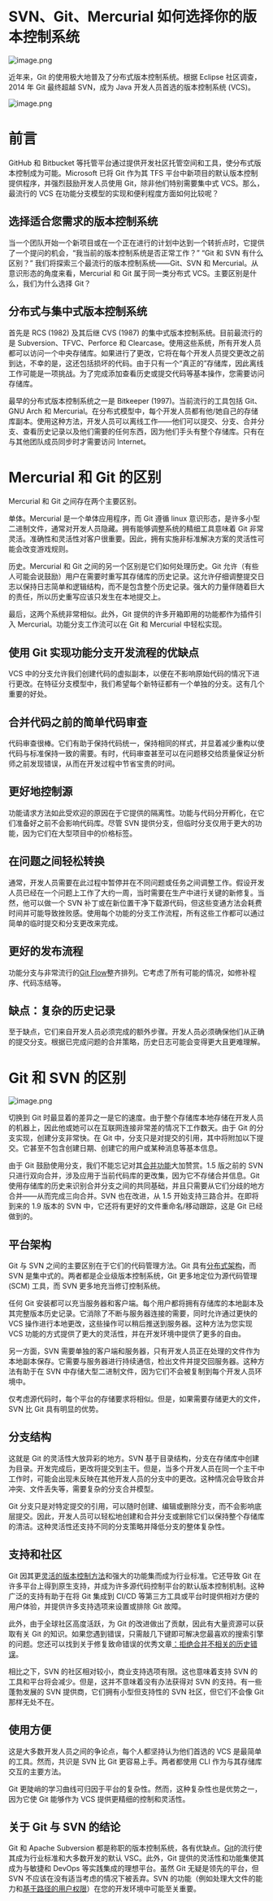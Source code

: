 # SVN、Git、Mercurial 如何选择你的版本控制系统
![image.png](https://p3-juejin.byteimg.com/tos-cn-i-k3u1fbpfcp/2c150738d00b43c89c55b9903f2a3a0b~tplv-k3u1fbpfcp-watermark.image?)

近年来，Git 的使用极大地普及了分布式版本控制系统。根据 Eclipse 社区调查，2014 年 Git 最终超越 SVN，成为 Java 开发人员首选的版本控制系统 (VCS)。

![image.png](https://p3-juejin.byteimg.com/tos-cn-i-k3u1fbpfcp/85366be04dd045db8f72a985e697e110~tplv-k3u1fbpfcp-watermark.image?)
# 前言

GitHub 和 Bitbucket 等托管平台通过提供开发社区托管空间和工具，使分布式版本控制成为可能。Microsoft 已将 Git 作为其 TFS 平台中新项目的默认版本控制提供程序，并强烈鼓励开发人员使用 Git，除非他们特别需要集中式 VCS。那么，最流行的 VCS 在功能分支模型的实现和便利程度方面如何比较呢？

## 选择适合您需求的版本控制系统

当一个团队开始一个新项目或在一个正在进行的计划中达到一个转折点时，它提供了一个提问的机会，“我当前的版本控制系统是否正常工作？” “Git 和 SVN 有什么区别？” 我们将探索三个最流行的版本控制系统——Git、SVN 和 Mercurial。从意识形态的角度来看，Mercurial 和 Git 属于同一类分布式 VCS。主要区别是什么，我们为什么选择 Git？

## 分布式与集中式版本控制系统

首先是 RCS (1982) 及其后继 CVS (1987) 的集中式版本控制系统。目前最流行的是 Subversion、TFVC、Perforce 和 Clearcase。使用这些系统，所有开发人员都可以访问一个中央存储库。如果进行了更改，它将在每个开发人员提交更改之前到达，不幸的是，这还包括损坏的代码。由于只有一个“真正的”存储库，因此离线工作可能是一项挑战。为了完成添加查看历史或提交代码等基本操作，您需要访问存储库。

最早的分布式版本控制系统之一是 Bitkeeper (1997)。当前流行的工具包括 Git、GNU Arch 和 Mercurial。在分布式模型中，每个开发人员都有他/她自己的存储库副本。使用这种方法，开发人员可以离线工作——他们可以提交、分支、合并分支、查看历史记录以及他们需要的任何东西，因为他们手头有整个存储库。只有在与其他团队成员同步时才需要访问 Internet。

# Mercurial 和 Git 的区别

Mercurial 和 Git 之间存在两个主要区别。

单体。Mercurial 是一个单体应用程序，而 Git 遵循 linux 意识形态，是许多小型二进制文件，通常对开发人员隐藏。拥有能够调整系统的精细工具意味着 Git 非常灵活。准确性和灵活性对客户很重要。因此，拥有实施非标准解决方案的灵活性可能会改变游戏规则。

历史。Mercurial 和 Git 之间的另一个区别是它们如何处理历史。Git 允许（有些人可能会说鼓励）用户在需要时重写其存储库的历史记录。这允许仔细调整提交日志以保持日志简单和逻辑结构，而不是包含整个历史记录。强大的力量伴随着巨大的责任，所以历史重写应该只发生在本地提交上。

最后，这两个系统非常相似。此外，Git 提供的许多开箱即用的功能都作为插件引入 Mercurial。功能分支工作流可以在 Git 和 Mercurial 中轻松实现。

## 使用 Git 实现功能分支开发流程的优缺点

VCS 中的分支允许我们创建代码的虚拟副本，以便在不影响原始代码的情况下进行更改。在特征分支模型中，我们希望每个新特征都有一个单独的分支。这有几个重要的好处。

## 合并代码之前的简单代码审查

代码审查很棒。它们有助于保持代码统一，保持相同的样式，并显着减少重构以使代码与标准保持一致的需要。有时，代码审查甚至可以在问题移交给质量保证分析师之前发现错误，从而在开发过程中节省宝贵的时间。

## 更好地控制源

功能请求方法如此受欢迎的原因在于它提供的隔离性。功能与代码分开孵化，在它们准备好之前不会影响代码库。尽管 SVN 提供分支，但临时分支仅用于更大的功能，因为它们在大型项目中的价格标签。

## 在问题之间轻松转换

通常，开发人员需要在此过程中暂停并在不同问题或任务之间调整工作。假设开发人员已经在一个问题上工作了大约一周，当时需要在生产中进行关键的新修复。当然，他可以做一个 SVN 补丁或在新位置干净下载源代码，但这些变通方法会耗费时间并可能导致挫败感。使用每个功能的分支工作流程，所有这些工作都可以通过简单的临时提交和分支更改来完成。

## 更好的发布流程

功能分支与非常流行的[Git Flow](http://nvie.com/posts/a-successful-git-branching-model/)整齐排列。它考虑了所有可能的情况，如修补程序、代码冻结等。

## 缺点：复杂的历史记录

至于缺点，它们来自开发人员必须完成的额外步骤。开发人员必须确保他们从正确的提交分支。根据已完成问题的合并策略，历史日志可能会变得更大且更难理解。

# Git 和 SVN 的区别

![image.png](https://p1-juejin.byteimg.com/tos-cn-i-k3u1fbpfcp/604445081d634351b1757e7b6133bf4e~tplv-k3u1fbpfcp-watermark.image?)

切换到 Git 时最显着的差异之一是它的速度。由于整个存储库本地存储在开发人员的机器上，因此他或她可以在互联网连接非常差的情况下工作数天。由于 Git 的分支实现，创建分支非常快。在 Git 中，分支只是对提交的引用，其中将附加以下提交。它甚至不包含创建日期、创建它的用户或某种消息等基本信息。

由于 Git 鼓励使用分支，我们不能忘记对其[合并功能](http://nvie.com/posts/a-successful-git-branching-model/)大加赞赏。1.5 版之前的 SVN 只进行双向合并，涉及应用于当前代码库的更改集，因为它不存储合并信息。Git 使用存储库的历史来识别合并分支之间的共同基础，并且只需要从它们分歧的地方合并——从而完成三向合并。SVN 也在改进，从 1.5 开始支持三路合并。在即将到来的 1.9 版本的 SVN 中，它还将有更好的文件重命名/移动跟踪，这是 Git 已经做到的。

## 平台架构

Git 与 SVN 之间的主要区别在于它们的代码管理方法。Git 具有[分布式架构](https://git-scm.com/about/distributed)，而 SVN 是集中式的。两者都是企业级版本控制系统，Git 更多地定位为源代码管理 (SCM) 工具，而 SVN 更多地充当修订控制系统。

任何 Git 安装都可以充当服务器和客户端。每个用户都将拥有存储库的本地副本及其完整版本历史记录。它消除了不断与服务器连接的需要，同时允许通过更快的 VCS 操作进行本地更改，这些操作可以稍后推送到服务器。这种方法为您实现 VCS 功能的方式提供了更大的灵活性，并在开发环境中提供了更多的自由。

另一方面，SVN 需要单独的客户端和服务器，只有开发人员正在处理的文件作为本地副本保存。它需要与服务器进行持续通信，检出文件并提交回服务器。这种方法有助于在 SVN 中存储大型二进制文件，因为它们不会被复制到每个开发人员环境中。

仅考虑源代码时，每个平台的存储要求将相似。但是，如果需要存储更大的文件，SVN 比 Git 具有明显的优势。

## 分支结构

这就是 Git 的灵活性大放异彩的地方。SVN 基于目录结构，分支在存储库中创建为目录。开发完成后，更改将提交到主干。但是，当多个开发人员在同一个主干中工作时，可能会出现未反映在其他开发人员的分支中的更改。这种情况会导致合并冲突、文件丢失等，需要复杂的分支合并模型。

Git 分支只是对特定提交的引用，可以随时创建、编辑或删除分支，而不会影响底层提交。因此，开发人员可以轻松地创建和合并分支或删除它们以保持整个存储库的清洁。这种灵活性还支持不同的分支策略并降低分支的整体复杂性。

## 支持和社区

Git 因其更[灵活的版本控制方法](https://www.atlassian.com/git/tutorials/comparing-workflows)和强大的功能集而成为行业标准。它还导致 Git 在许多平台上得到原生支持，并成为许多源代码控制平台的默认版本控制机制。这种广泛的支持有助于在将 Git 集成到 CI/CD 等第三方工具或平台时提供相对方便的用户体验，并提供许多支持选项来设置或排除 Git 故障。

此外，由于全球社区高度活跃，为 Git 的改进做出了贡献，因此有大量资源可以获取有关 Git 的知识。如果您遇到错误，只需敲几下键即可解决您最喜欢的搜索引擎的问题。您还可以找到关于修复致命错误的优秀文章[：拒绝合并不相关的历史错误](https://komodor.com/learn/how-to-fix-fatal-refusing-to-merge-unrelated-histories-error/)。

相比之下，SVN 的社区相对较小，商业支持选项有限。这也意味着支持 SVN 的工具和平台将会减少。但是，这并不意味着没有办法获得对 SVN 的支持。有一些蓬勃发展的 SVN 提供商，它们拥有小型但支持性的 SVN 社区，但它们不会像 Git 那样无处不在。

## 使用方便

这是大多数开发人员之间的争论点，每个人都坚持认为他们首选的 VCS 是最简单的工具。然而，共识是 SVN 比 Git 更容易上手。两者都使用 CLI 作为与其存储库交互的主要方法。

Git 更陡峭的学习曲线可归因于平台的复杂性。然而，这种复杂性也是优势之一，因为它使 Git 能够作为 VCS 提供更精细的控制和灵活性。

## 关于 Git 与 SVN 的结论

Git 和 Apache Subversion 都是称职的版本控制系统，各有优缺点。[Git](https://trends.google.com/trends/explore?q=%2Fm%2F05vqwg,%2Fm%2F012ct9)的流行使其成为行业标准和大多数开发的默认 VSC。此外，Git 提供的灵活性和功能集使其成为与敏捷和 DevOps 等实践集成的理想平台。虽然 Git 无疑是领先的平台，但 SVN 不应该在没有适当考虑的情况下被丢弃。SVN 的功能（例如处理大文件的能力和[基于路径的用户权限](https://svnbook.red-bean.com/en/1.8/svn.serverconfig.pathbasedauthz.html)）在您的开发环境中可能至关重要。